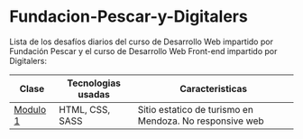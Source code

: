 # Fundacion-Pescar-y-Digitalers
Lista de los desafíos diarios del curso de Desarrollo Web impartido por Fundación Pescar y el curso de Desarrollo Web Front-end impartido por Digitalers:

|  Clase  |Tecnologias usadas| Caracteristicas |
|---------|-----------|--------------|
|<a href="https://bobrukfs.github.io/Fundacion-Pescar-y-Digitalers/Modulo-1/">Modulo 1</a>|HTML, CSS, SASS| Sitio estatico de turismo en Mendoza. No responsive web |

